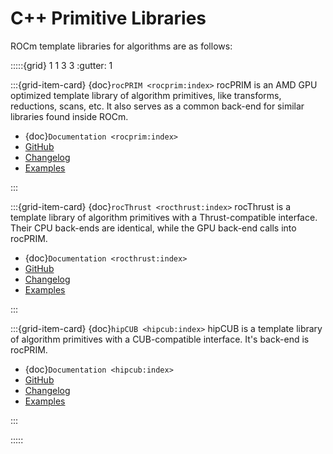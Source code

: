 # C++ Primitive Libraries

ROCm template libraries for algorithms are as follows:

:::::{grid} 1 1 3 3
:gutter: 1

:::{grid-item-card} {doc}`rocPRIM <rocprim:index>`
rocPRIM is an AMD GPU optimized template library of algorithm primitives, like
transforms, reductions, scans, etc. It also serves as a common back-end for
similar libraries found inside ROCm.

- {doc}`Documentation <rocprim:index>`
- [GitHub](https://github.com/ROCmSoftwarePlatform/rocPRIM/)
- [Changelog](https://github.com/ROCmSoftwarePlatform/rocPRIM/blob/develop/CHANGELOG.md)
- [Examples](https://github.com/amd/rocm-examples/tree/develop/Libraries/rocPRIM)

:::

:::{grid-item-card} {doc}`rocThrust <rocthrust:index>`
rocThrust is a template library of algorithm primitives with a Thrust-compatible
interface. Their CPU back-ends are identical, while the GPU back-end calls into
rocPRIM.

- {doc}`Documentation <rocthrust:index>`
- [GitHub](https://github.com/ROCmSoftwarePlatform/rocThrust)
- [Changelog](https://github.com/ROCmSoftwarePlatform/rocThrust/blob/develop/CHANGELOG.md)
- [Examples](https://github.com/amd/rocm-examples/tree/develop/Libraries/rocThrust)

:::

:::{grid-item-card} {doc}`hipCUB <hipcub:index>`
hipCUB is a template library of algorithm primitives with a CUB-compatible
interface. It's back-end is rocPRIM.

- {doc}`Documentation <hipcub:index>`
- [GitHub](https://github.com/ROCmSoftwarePlatform/hipCUB)
- [Changelog](https://github.com/ROCmSoftwarePlatform/hipCUB/blob/develop/CHANGELOG.md)
- [Examples](https://github.com/amd/rocm-examples/tree/develop/Libraries/hipCUB)

:::

:::::
